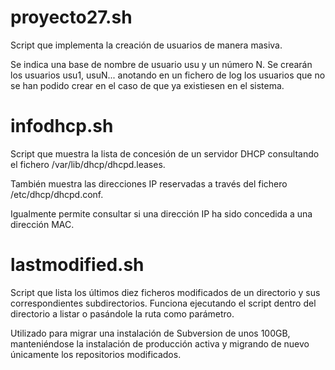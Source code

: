 # proyecto27.sh
Script que implementa la creación de usuarios de manera masiva.

Se indica una base de nombre de usuario usu y un número N. Se crearán los usuarios usu1, usuN...
anotando en un fichero de log los usuarios que no se han podido crear en el caso de que ya existiesen en el sistema.

# infodhcp.sh
Script que muestra la lista de concesión de un servidor DHCP consultando el fichero /var/lib/dhcp/dhcpd.leases.

También muestra las direcciones IP reservadas a través del fichero /etc/dhcp/dhcpd.conf.

Igualmente permite consultar si una dirección IP ha sido concedida a una dirección MAC.

# lastmodified.sh
Script que lista los últimos diez ficheros modificados de un directorio y sus correspondientes subdirectorios.
Funciona ejecutando el script dentro del directorio a listar o pasándole la ruta como parámetro.

Utilizado para migrar una instalación de Subversion de unos 100GB, manteniéndose la instalación de producción activa y migrando de nuevo únicamente los repositorios modificados.
